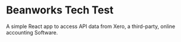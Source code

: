 # Beanworks Tech Test

A simple React app to access API data from Xero, a third-party, online accounting Software.